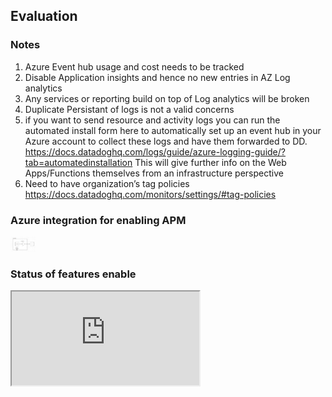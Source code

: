 ## Evaluation 

### Notes

1. Azure Event hub usage and cost needs to be tracked 
1. Disable Application insights and hence no new entries in AZ Log analytics 
1. Any services or reporting build on top of Log analytics will be broken 
1. Duplicate Persistant of logs is not a valid concerns 
1.  if you want to send resource and activity logs you can run the automated install form here to automatically set up an event hub in your Azure account to collect these logs and have them forwarded to DD.
https://docs.datadoghq.com/logs/guide/azure-logging-guide/?tab=automatedinstallation
This will give further info on the Web Apps/Functions themselves from an infrastructure perspective
1. Need to have organization’s tag policies https://docs.datadoghq.com/monitors/settings/#tag-policies

### Azure integration for enabling APM

[<img width="40px" src="../image/az-dd-trace-arch.png">](https://docs.datadoghq.com/serverless/azure_app_services/azure_app_services_windows/?tab=net#programmatic-management)

### Status of features enable

<iframe src="https://cyncly-my.sharepoint.com/:x:/r/personal/jestha_wangkheirakpam_cyncly_com/Documents/Enabling%20dd%20in%20ADEO%20instance%20-%20timeline.xlsx?d=wf794fe771d784fa0bab1eb1ecfca27d1&csf=1&web=1&e=pyusVA&nav=MTVfezJBNjcwMkQ4LUVDMjktNDY2Ni1COEFBLUU5OTg1Rjg5M0U1MX0" title="status report"></iframe>